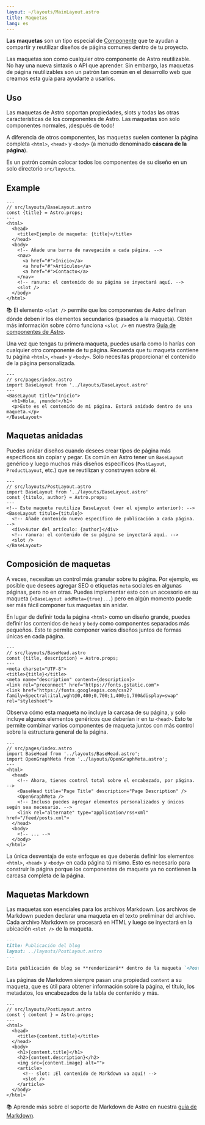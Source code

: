 ```yaml
---
layout: ~/layouts/MainLayout.astro
title: Maquetas
lang: es
---
```


**Las maquetas** son un tipo especial de [Componente](/es/core-concept/astro-components) que te ayudan a compartir y reutilizar diseños de página comunes dentro de tu proyecto.

Las maquetas son como cualquier otro componente de Astro reutilizable. No hay una nueva sintaxis o API que aprender. Sin embargo, las maquetas de página reutilizables son un patrón tan común en el desarrollo web que creamos esta guía para ayudarte a usarlos.

## Uso

Las maquetas de Astro soportan propiedades, slots y todas las otras características de los componentes de Astro. Las maquetas son solo componentes normales, ¡después de todo!

A diferencia de otros componentes, las maquetas suelen contener la página completa `<html>`, `<head>` y `<body>` (a menudo denominado **cáscara de la página**).

Es un patrón común colocar todos los componentes de su diseño en un solo directorio `src/layouts`.

## Example

```astro
---
// src/layouts/BaseLayout.astro
const {title} = Astro.props;
---
<html>
  <head>
    <title>Ejemplo de maqueta: {title}</title>
  </head>
  <body>
    <!-- Añade una barra de navegación a cada página. -->
    <nav>
      <a href="#">Inicio</a>
      <a href="#">Artículos</a>
      <a href="#">Contacto</a>
    </nav>
    <!-- ranura: el contenido de su página se inyectará aquí. -->
    <slot />
  </body>
</html>
```

📚 El elemento `<slot />` permite que los componentes de Astro definan dónde deben ir los elementos secundarios (pasados a la maqueta). Obtén más información sobre cómo funciona `<slot />` en nuestra [Guía de componentes de Astro](/es/core-concepts/astro-components).

Una vez que tengas tu primera maqueta, puedes usarla como lo harías con cualquier otro componente de tu página. Recuerda que tu maqueta contiene tu página `<html>`, `<head>` y `<body>`. Solo necesitas proporcionar el contenido de la página personalizada.

```astro
---
// src/pages/index.astro
import BaseLayout from '../layouts/BaseLayout.astro'
---
<BaseLayout title="Inicio">
  <h1>Hola, ¡mundo!</h1>
  <p>Este es el contenido de mi página. Estará anidado dentro de una maqueta.</p>
</BaseLayout>
```

## Maquetas anidadas

Puedes anidar diseños cuando desees crear tipos de página más específicos sin copiar y pegar. Es común en Astro tener un `BaseLayout` genérico y luego muchos más diseños específicos (`PostLayout`, `ProductLayout`, etc.) que se reutilizan y construyen sobre él.

```astro
---
// src/layouts/PostLayout.astro
import BaseLayout from '../layouts/BaseLayout.astro'
const {titulo, author} = Astro.props;
---
<!-- Este maqueta reutiliza BaseLayout (ver el ejemplo anterior): -->
<BaseLayout titulo={titulo}>
  <!-- Añade contenido nuevo específico de publicación a cada página. -->
  <div>Autor del artículo: {author}</div>
  <!-- ranura: el contenido de su página se inyectará aquí. -->
  <slot />
</BaseLayout>
```

## Composición de maquetas

A veces, necesitas un control más granular sobre tu página. Por ejemplo, es posible que desees agregar SEO o etiquetas `meta` sociales en algunas páginas, pero no en otras. Puedes implementar esto con un accesorio en su maqueta (`<BaseLayout addMeta={true}...`) pero en algún momento puede ser más fácil componer tus maquetas sin anidar.

En lugar de definir toda la página `<html>` como un diseño grande, puedes definir los contenidos de `head` y `body` como componentes separados más pequeños. Esto te permite componer varios diseños juntos de formas únicas en cada página.

```astro
---
// src/layouts/BaseHead.astro
const {title, description} = Astro.props;
---
<meta charset="UTF-8">
<title>{title}</title>
<meta name="description" content={description}>
<link rel="preconnect" href="https://fonts.gstatic.com">
<link href="https://fonts.googleapis.com/css2?family=Spectral:ital,wght@0,400;0,700;1,400;1,700&display=swap" rel="stylesheet">
```

Observa cómo esta maqueta no incluye la carcasa de su página, y solo incluye algunos elementos genéricos que deberían ir en tu `<head>`. Esto te permite combinar varios componentes de maqueta juntos con más control sobre la estructura general de la página.

```astro
---
// src/pages/index.astro
import BaseHead from '../layouts/BaseHead.astro';
import OpenGraphMeta from '../layouts/OpenGraphMeta.astro';
---
<html>
  <head>
    <!-- Ahora, tienes control total sobre el encabezado, por página. -->
    <BaseHead title="Page Title" description="Page Description" />
    <OpenGraphMeta />
    <!-- Incluso puedes agregar elementos personalizados y únicos según sea necesario. -->
    <link rel="alternate" type="application/rss+xml" href="/feed/posts.xml">
  </head>
  <body>
    <!-- ... -->
  </body>
</html>
```

La única desventaja de este enfoque es que deberás definir los elementos `<html>`, `<head>` y `<body>` en cada página tú mismo. Esto es necesario para construir la página porque los componentes de maqueta ya no contienen la carcasa completa de la página.

## Maquetas Markdown

Las maquetas son esenciales para los archivos Markdown. Los archivos de Markdown pueden declarar una maqueta en el texto preliminar del archivo. Cada archivo Markdown se procesará en HTML y luego se inyectará en la ubicación `<slot />` de la maqueta.

```markdown
---
title: Publicación del blog
layout: ../layouts/PostLayout.astro
---

Esta publicación de blog se **renderizará** dentro de la maqueta `<PostLayout />`.
```

Las páginas de Markdown siempre pasan una propiedad `content` a su maqueta, que es útil para obtener información sobre la página, el título, los metadatos, los encabezados de la tabla de contenido y más.

```astro
---
// src/layouts/PostLayout.astro
const { content } = Astro.props;
---
<html>
  <head>
    <title>{content.title}</title>
  </head>
  <body>
    <h1>{content.title}</h1>
    <h2>{content.description}</h2>
    <img src={content.image} alt="">
    <article>
      <!-- slot: ¡El contenido de Markdown va aquí! -->
      <slot />
    </article>
  </body>
</html>
```

📚 Aprende más sobre el soporte de Markdown de Astro en nuestra [guía de Markdown](/es/guides/markdown-content).
